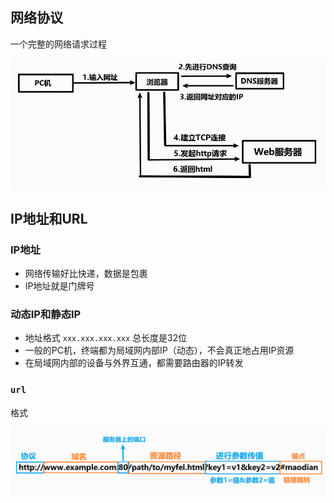 ## 网络协议



一个完整的网络请求过程

![image-20200605225330282](img/image-20200605225330282.png)



## IP地址和URL

### IP地址

*   网络传输好比快递，数据是包裹
*   IP地址就是门牌号

### 动态IP和静态IP

*   地址格式    `xxx.xxx.xxx.xxx` 总长度是32位
*   一般的PC机，终端都为局域网内部IP（动态），不会真正地占用IP资源
*   在局域网内部的设备与外界互通，都需要路由器的IP转发



### `url`

格式

![image-20200605232601357](img/image-20200605232601357.png)